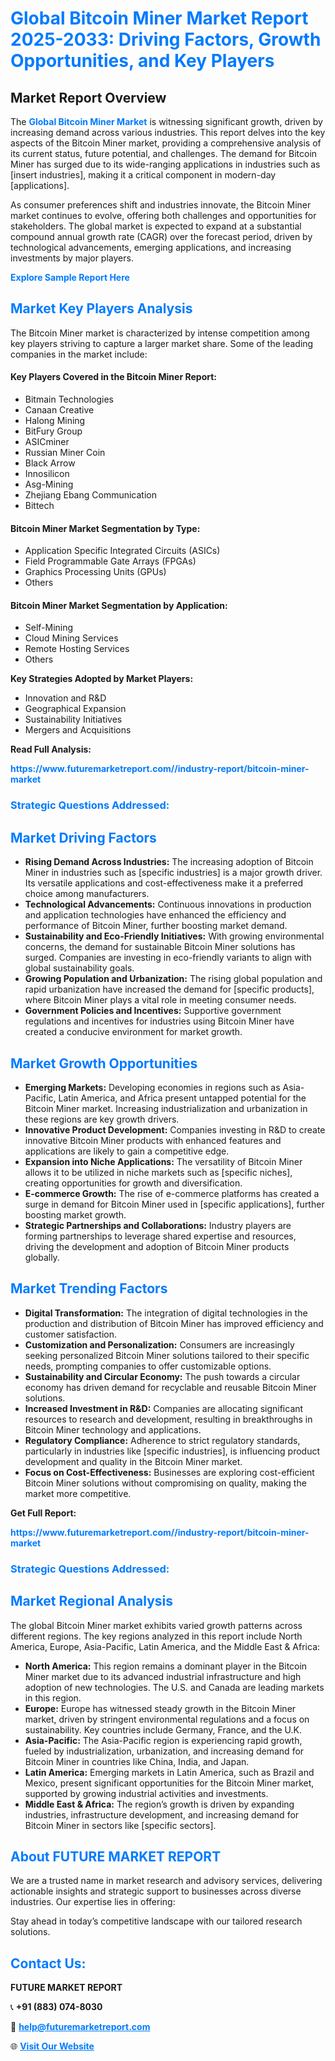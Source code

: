 <h1 style="color: #007BFF;">Global Bitcoin Miner Market Report 2025-2033: Driving Factors, Growth Opportunities, and Key Players</h1>

<section id="overview">
<h2>Market Report Overview</h2>
<p>The <a href="https://www.futuremarketreport.com//industry-report/bitcoin-miner-market" style="color: #007BFF; text-decoration: none;"><strong>Global Bitcoin Miner Market</strong></a> is witnessing significant growth, driven by increasing demand across various industries. This report delves into the key aspects of the Bitcoin Miner market, providing a comprehensive analysis of its current status, future potential, and challenges. The demand for Bitcoin Miner has surged due to its wide-ranging applications in industries such as [insert industries], making it a critical component in modern-day [applications].</p>
<p>As consumer preferences shift and industries innovate, the Bitcoin Miner market continues to evolve, offering both challenges and opportunities for stakeholders. The global market is expected to expand at a substantial compound annual growth rate (CAGR) over the forecast period, driven by technological advancements, emerging applications, and increasing investments by major players.</p>
</section>

<section id="overview">
<p><a href="https://www.futuremarketreport.com//request-sample/reportId=45637" style="color: #007BFF; text-decoration: none;"><strong>Explore Sample Report Here</strong></a></p>
</section>

<section id="key-players">
<h2 style="color: #007BFF;">Market Key Players Analysis</h2>
<p>The Bitcoin Miner market is characterized by intense competition among key players striving to capture a larger market share. Some of the leading companies in the market include:</p>
<h4>Key Players Covered in the Bitcoin Miner Report:</h4>
<ul><li>Bitmain Technologies</li><li>Canaan Creative</li><li>Halong Mining</li><li>BitFury Group</li><li>ASICminer</li><li>Russian Miner Coin</li><li>Black Arrow</li><li>Innosilicon</li><li>Asg-Mining</li><li>Zhejiang Ebang Communication</li><li>Bittech</li></ul>
<h4>Bitcoin Miner Market Segmentation by Type:</h4>
<ul><li>Application Specific Integrated Circuits (ASICs)</li><li>Field Programmable Gate Arrays (FPGAs)</li><li>Graphics Processing Units (GPUs)</li><li>Others</li></ul>

<h4>Bitcoin Miner Market Segmentation by Application:</h4>
<ul><li>Self-Mining</li><li>Cloud Mining Services</li><li>Remote Hosting Services</li><li>Others</li></ul>
<p><strong>Key Strategies Adopted by Market Players:</strong></p>
<ul>
<li>Innovation and R&D</li>
<li>Geographical Expansion</li>
<li>Sustainability Initiatives</li>
<li>Mergers and Acquisitions</li>
</ul>
</section>

<section>
<p><strong>Read Full Analysis: </strong></p><a href="https://www.futuremarketreport.com//industry-report/bitcoin-miner-market" style="color: #007BFF; text-decoration: none;"><strong>https://www.futuremarketreport.com//industry-report/bitcoin-miner-market</strong></a>
<h3 style="color: #007BFF;">Strategic Questions Addressed:</h3>
</section>

<section id="driving-factors">
<h2 style="color: #007BFF;">Market Driving Factors</h2>
<ul>
<li><strong>Rising Demand Across Industries:</strong> The increasing adoption of Bitcoin Miner in industries such as [specific industries] is a major growth driver. Its versatile applications and cost-effectiveness make it a preferred choice among manufacturers.</li>
<li><strong>Technological Advancements:</strong> Continuous innovations in production and application technologies have enhanced the efficiency and performance of Bitcoin Miner, further boosting market demand.</li>
<li><strong>Sustainability and Eco-Friendly Initiatives:</strong> With growing environmental concerns, the demand for sustainable Bitcoin Miner solutions has surged. Companies are investing in eco-friendly variants to align with global sustainability goals.</li>
<li><strong>Growing Population and Urbanization:</strong> The rising global population and rapid urbanization have increased the demand for [specific products], where Bitcoin Miner plays a vital role in meeting consumer needs.</li>
<li><strong>Government Policies and Incentives:</strong> Supportive government regulations and incentives for industries using Bitcoin Miner have created a conducive environment for market growth.</li>
</ul>
</section>

<section id="growth-opportunities">
<h2 style="color: #007BFF;">Market Growth Opportunities</h2>
<ul>
<li><strong>Emerging Markets:</strong> Developing economies in regions such as Asia-Pacific, Latin America, and Africa present untapped potential for the Bitcoin Miner market. Increasing industrialization and urbanization in these regions are key growth drivers.</li>
<li><strong>Innovative Product Development:</strong> Companies investing in R&D to create innovative Bitcoin Miner products with enhanced features and applications are likely to gain a competitive edge.</li>
<li><strong>Expansion into Niche Applications:</strong> The versatility of Bitcoin Miner allows it to be utilized in niche markets such as [specific niches], creating opportunities for growth and diversification.</li>
<li><strong>E-commerce Growth:</strong> The rise of e-commerce platforms has created a surge in demand for Bitcoin Miner used in [specific applications], further boosting market growth.</li>
<li><strong>Strategic Partnerships and Collaborations:</strong> Industry players are forming partnerships to leverage shared expertise and resources, driving the development and adoption of Bitcoin Miner products globally.</li>
</ul>
</section>

<section id="trending-factors">
<h2 style="color: #007BFF;">Market Trending Factors</h2>
<ul>
<li><strong>Digital Transformation:</strong> The integration of digital technologies in the production and distribution of Bitcoin Miner has improved efficiency and customer satisfaction.</li>
<li><strong>Customization and Personalization:</strong> Consumers are increasingly seeking personalized Bitcoin Miner solutions tailored to their specific needs, prompting companies to offer customizable options.</li>
<li><strong>Sustainability and Circular Economy:</strong> The push towards a circular economy has driven demand for recyclable and reusable Bitcoin Miner solutions.</li>
<li><strong>Increased Investment in R&D:</strong> Companies are allocating significant resources to research and development, resulting in breakthroughs in Bitcoin Miner technology and applications.</li>
<li><strong>Regulatory Compliance:</strong> Adherence to strict regulatory standards, particularly in industries like [specific industries], is influencing product development and quality in the Bitcoin Miner market.</li>
<li><strong>Focus on Cost-Effectiveness:</strong> Businesses are exploring cost-efficient Bitcoin Miner solutions without compromising on quality, making the market more competitive.</li>
</ul>
</section>

<section>
<p><strong>Get Full Report: </strong></p><a href="https://www.futuremarketreport.com//industry-report/bitcoin-miner-market" style="color: #007BFF; text-decoration: none;"><strong>https://www.futuremarketreport.com//industry-report/bitcoin-miner-market</strong></a>
<h3 style="color: #007BFF;">Strategic Questions Addressed:</h3>
</section>


<section id="regional-analysis">
<h2 style="color: #007BFF;">Market Regional Analysis</h2>
<p>The global Bitcoin Miner market exhibits varied growth patterns across different regions. The key regions analyzed in this report include North America, Europe, Asia-Pacific, Latin America, and the Middle East & Africa:</p>
<ul>
<li><strong>North America:</strong> This region remains a dominant player in the Bitcoin Miner market due to its advanced industrial infrastructure and high adoption of new technologies. The U.S. and Canada are leading markets in this region.</li>
<li><strong>Europe:</strong> Europe has witnessed steady growth in the Bitcoin Miner market, driven by stringent environmental regulations and a focus on sustainability. Key countries include Germany, France, and the U.K.</li>
<li><strong>Asia-Pacific:</strong> The Asia-Pacific region is experiencing rapid growth, fueled by industrialization, urbanization, and increasing demand for Bitcoin Miner in countries like China, India, and Japan.</li>
<li><strong>Latin America:</strong> Emerging markets in Latin America, such as Brazil and Mexico, present significant opportunities for the Bitcoin Miner market, supported by growing industrial activities and investments.</li>
<li><strong>Middle East & Africa:</strong> The region’s growth is driven by expanding industries, infrastructure development, and increasing demand for Bitcoin Miner in sectors like [specific sectors].</li>
</ul>
</section>

<footer>
<h2 style="color: #007BFF;">About FUTURE MARKET REPORT</h2>
<p>We are a trusted name in market research and advisory services, delivering actionable insights and strategic support to businesses across diverse industries. Our expertise lies in offering:</p>

<p>Stay ahead in today’s competitive landscape with our tailored research solutions.</p>

<h2 style="color: #007BFF;">Contact Us:</h2>
<p><strong>FUTURE MARKET REPORT</strong></p>
<p>📞 <strong>+91 (883) 074-8030</strong></p>
<p>📧 <strong><a href="mailto:help@futuremarketreport.com" style="color: #007BFF;">help@futuremarketreport.com</a></strong></p>
<p>🌐 <strong><a href="https://www.futuremarketreport.com/" style="color: #007BFF;">Visit Our Website</a></strong></p>
</footer>
